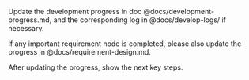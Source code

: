Update the development progress in doc @docs/development-progress.md, and the corresponding log in @docs/develop-logs/ if necessary.

If any important requirement node is completed, please also update the progress in @docs/requirement-design.md.

After updating the progress, show the next key steps.
